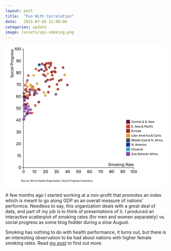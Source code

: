 ```yaml
---
layout: post
title:  "Fun With Correlation"
date:   2015-07-05 22:00:00
categories: update
image: /assets/spi-smoking.png
---
```


[![Does smoking cause social progress?](/assets/spi-smoking.png)](http://www.socialprogressimperative.org/blog/posts/do-smoking-habits-change-with-social-progress)

A few months ago I started working at a non-profit that promotes an index which is meant to go along GDP as an overall measure of nations' performce. Needless to say, this organization deals with a great deal of data, and part of my job is to think of presentations of it. I produced an interactive scatterplot of smoking rates (for men and women separately) vs. social progress as some blog fodder during a slow August. 

Smoking has nothing to do with health performance, it turns out, but there is an interesting observation to be had about nations with higher female smoking rates. Read [my post](http://www.socialprogressimperative.org/blog/posts/do-smoking-habits-change-with-social-progress) to find out more. 

